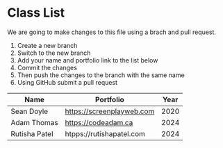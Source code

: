 # Class List

We are going to make changes to this file using a brach and pull request.

1. Create a new branch
2. Switch to the new branch
3. Add your name and portfolio link to the list below
4. Commit the changes
5. Then push the changes to the branch with the same name
6. Using GitHub submit a pull request

| Name         | Portfolio                 | Year |
| -----------  | ------------------------- | ---- |
| Sean Doyle   | https://screenplayweb.com | 2020 |
| Adam Thomas  | https://codeadam.ca       | 2024 |
| Rutisha Patel| htpps://rutishapatel.com  | 2024 |
